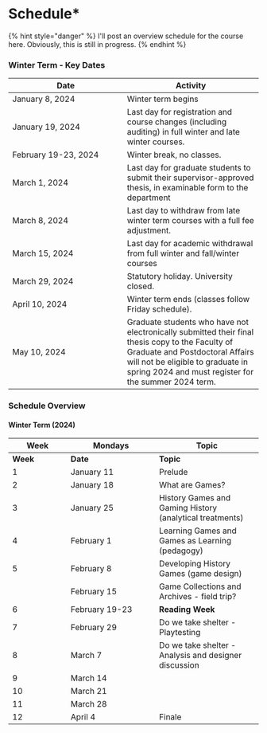# Schedule\*

{% hint style="danger" %}
I'll post an overview schedule for the course here. Obviously, this is still in progress.&#x20;
{% endhint %}

### Winter Term - Key Dates

<table><thead><tr><th width="215">Date</th><th>Activity</th></tr></thead><tbody><tr><td>January 8, 2024</td><td>Winter term begins</td></tr><tr><td>January 19, 2024 </td><td>Last day for registration and course changes (including auditing) in full winter and late winter courses.</td></tr><tr><td>February 19-23, 2024 </td><td>Winter break, no classes.</td></tr><tr><td>March 1, 2024 </td><td>Last day for graduate students to submit their supervisor-approved thesis, in examinable form to the department</td></tr><tr><td>March 8, 2024 </td><td>Last day to withdraw from late winter term courses with a full fee adjustment.</td></tr><tr><td>March 15, 2024 </td><td>Last day for academic withdrawal from full winter and fall/winter courses</td></tr><tr><td>March 29, 2024 </td><td>Statutory holiday. University closed.</td></tr><tr><td>April 10, 2024 </td><td>Winter term ends (classes follow Friday schedule).</td></tr><tr><td>May 10, 2024 </td><td>Graduate students who have not electronically submitted their final thesis copy to the Faculty of Graduate and Postdoctoral Affairs will not be eligible to graduate in spring 2024 and must register for the summer 2024 term.</td></tr></tbody></table>



### Schedule Overview

#### Winter Term (2024)

<table data-header-hidden><thead><tr><th width="101.59055118110237">Week</th><th width="162">Mondays</th><th>Topic</th></tr></thead><tbody><tr><td><strong>Week</strong></td><td><strong>Date</strong></td><td><strong>Topic</strong></td></tr><tr><td>1</td><td>January 11</td><td>Prelude</td></tr><tr><td>2</td><td>January 18</td><td>What are Games? </td></tr><tr><td>3</td><td>January 25</td><td>History Games and Gaming History (analytical treatments)</td></tr><tr><td>4</td><td>February 1</td><td>Learning Games and Games as Learning (pedagogy)</td></tr><tr><td>5</td><td>February 8</td><td>Developing History Games (game design)</td></tr><tr><td></td><td>February 15</td><td>Game Collections and Archives - field trip?</td></tr><tr><td>6</td><td>February 19-23</td><td><strong>Reading Week</strong></td></tr><tr><td>7</td><td>February 29</td><td>Do we take shelter - Playtesting</td></tr><tr><td>8</td><td>March 7</td><td>Do we take shelter - Analysis and designer discussion</td></tr><tr><td>9</td><td>March 14</td><td></td></tr><tr><td>10</td><td>March 21</td><td></td></tr><tr><td>11</td><td>March 28 </td><td></td></tr><tr><td>12</td><td>April 4</td><td>Finale</td></tr></tbody></table>
